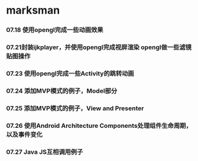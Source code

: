 # marksman

### 07.18 使用opengl完成一些动画效果

### 07.21封装ijkplayer，并使用opengl完成视屏渲染 opengl做一些滤镜贴图操作

### 07.23 使用opengl完成一些Activity的跳转动画

### 07.24 添加MVP模式的例子，Model部分

### 07.25 添加MVP模式的例子，View and Presenter

### 07.26 使用Android Architecture Components处理组件生命周期，以及事件变化

### 07.27 Java JS互相调用例子